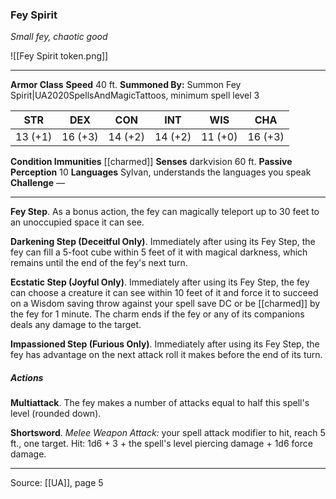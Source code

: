 ### Fey Spirit
_Small fey, chaotic good_

![[Fey Spirit token.png]]


---

**Armor Class** 
**Speed** 40 ft.
**Summoned By:** Summon Fey Spirit|UA2020SpellsAndMagicTattoos, minimum spell level 3

| STR     | DEX     | CON     | INT     | WIS     | CHA     |
|---------|---------|---------|---------|---------|---------|
| 13 (+1) | 16 (+3) | 14 (+2) | 14 (+2) | 11 (+0) | 16 (+3) |

**Condition Immunities** [[charmed]]
**Senses** darkvision 60 ft.
**Passive Perception** 10
**Languages** Sylvan, understands the languages you speak
**Challenge** —

---

**Fey Step**. As a bonus action, the fey can magically teleport up to 30 feet to an unoccupied space it can see.

**Darkening Step (Deceitful Only)**. Immediately after using its Fey Step, the fey can fill a 5-foot cube within 5 feet of it with magical darkness, which remains until the end of the fey's next turn.

**Ecstatic Step (Joyful Only)**. Immediately after using its Fey Step, the fey can choose a creature it can see within 10 feet of it and force it to succeed on a Wisdom saving throw against your spell save DC or be [[charmed]] by the fey for 1 minute. The charm ends if the fey or any of its companions deals any damage to the target.

**Impassioned Step (Furious Only)**. Immediately after using its Fey Step, the fey has advantage on the next attack roll it makes before the end of its turn.

##### Actions
**Multiattack**. The fey makes a number of attacks equal to half this spell's level (rounded down).

**Shortsword**. _Melee Weapon Attack:_ your spell attack modifier to hit, reach 5 ft., one target. Hit: 1d6 + 3 + the spell's level piercing damage + 1d6 force damage.

---

Source: [[UA]], page 5